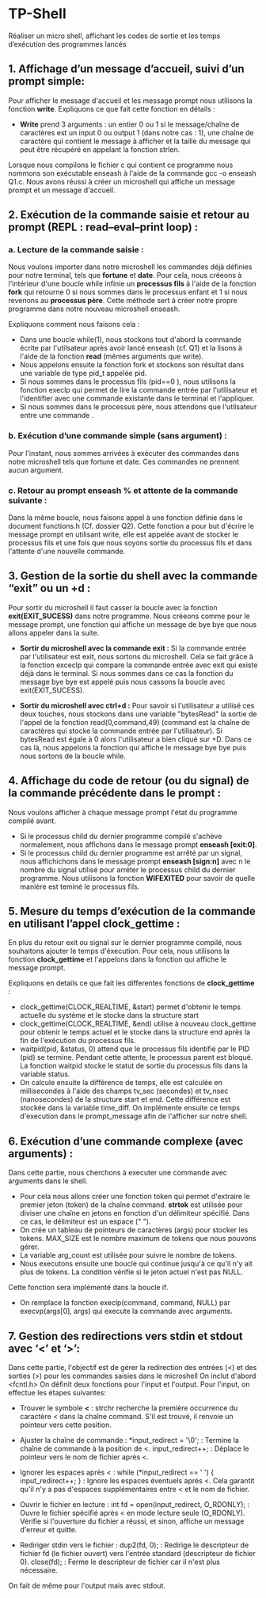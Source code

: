 # TP-Shell
Réaliser un micro shell, affichant les codes de sortie et les temps d’exécution des programmes lancés

## 1. Affichage d’un message d’accueil, suivi d’un prompt simple: 
Pour afficher le message d'accueil et les message prompt nous utilisons la fonction **write**. 
Expliquons ce que fait cette fonction en détails : 
- **Write** prend 3 arguments : un entier 0 ou 1 si le message/chaîne de caractères est un input 0 ou output 1 (dans notre cas : 1), une chaîne de caractère qui contient le message à afficher et la taille du message qui peut être récupéré en appelant la fonction strlen.

Lorsque nous compilons le fichier c qui contient ce programme nous nommons son exécutable enseash à l'aide de la commande gcc -o enseash Q1.c. Nous avons réussi à créer un microshell qui affiche un message prompt et un message d'accueil.

## 2. Exécution de la commande saisie et retour au prompt (REPL : read–eval–print loop) :
### a. Lecture de la commande saisie : 
Nous voulons importer dans notre microshell les commandes déjà définies pour notre terminal, tels que **fortune** et **date**. 
Pour cela, nous créeons à l'intérieur d'une boucle while infinie un **processus fils** à l'aide de la fonction **fork** qui retourne 0 si nous sommes dans le processus enfant et 1 si nous revenons au **processus père**. Cette méthode sert à créer notre propre programme dans notre nouveau microshell enseash. 

Expliquons comment nous faisons cela :
- Dans une boucle while(1), nous stockons tout d'abord la commande écrite par l'utilsateur après avoir lancé enseash (cf. Q1) et la lisons à l'aide de la fonction **read** (mêmes arguments que write).
- Nous appelons ensuite la fonction fork et stockons son résultat dans une variable de type pid_t appelée pid.
- Si nous sommes dans le processus fils (pid==0 ), nous utilisons la fonction execlp qui permet de lire la commande entrée par l'utilisateur et l'identifier avec une commande existante dans le terminal et l'appliquer.
- Si nous sommes dans le processus père, nous attendons que l'utilsateur entre une commande .

### b. Exécution d’une commande simple (sans argument) :
Pour l'instant, nous sommes arrivées à exécuter des commandes dans notre microshell tels que fortune et date. Ces commandes ne prennent aucun argument.

### c. Retour au prompt enseash % et attente de la commande suivante :
Dans la même boucle, nous faisons appel à une fonction définie dans le document functions.h (Cf. dossier Q2). Cette fonction a pour but d'écrire le message prompt en utilisant write, elle est appelée avant de stocker le processus fils et une fois que nous soyons sortie du processus fils et dans l'attente d'une nouvelle commande.
 
## 3. Gestion de la sortie du shell avec la commande “exit” ou un <ctrl>+d : 
Pour sortir du microshell il faut casser la boucle avec la fonction **exit(EXIT_SUCESS)** dans notre programme.
Nous créeons comme pour le message prompt, une fonction qui affiche un message de bye bye que nous allons appeler dans la suite.

- **Sortir du microshell avec la commande exit :**
Si la commande entrée par l'utilisateur est exit, nous sortons du microshell. Cela se fait grâce à la fonction exceclp qui compare la commande entrée avec exit qui existe déjà dans le terminal. Si nous sommes dans ce cas la fonction du message bye bye est appelé puis nous cassons la boucle avec exit(EXIT_SUCESS).

- **Sortir du microshell avec ctrl+d :**
Pour savoir si l'utilisateur a utilisé ces deux touches, nous stockons dans une variable "bytesRead" la sortie de l'appel de la fonction read(0,command,49) (command est la chaîne de caractères qui stocke la commande entrée par l'utilisateur). Si bytesRead est égale à 0 alors l'utilisateur a bien cliqué sur <ctrl>+D. Dans ce cas là, nous appelons la fonction qui affiche le message bye bye puis nous sortons de la boucle while. 

## 4. Affichage du code de retour (ou du signal) de la commande précédente dans le prompt :
Nous voulons afficher à chaque message prompt l'état du programme compilé avant. 

- Si le processus child du dernier programme compilé s'achève normalement, nous affichons dans le message prompt **enseash [exit:0]**.
- Si le processus child du dernier programme est arrêté par un signal, nous affichichons dans le message prompt **enseash [sign:n]** avec n le nombre du signal utilisé pour arréter le processus child du dernier programme.
Nous utilisons la fonction **WIFEXITED** pour savoir de quelle manière est teminé le processus fils.

## 5. Mesure du temps d’exécution de la commande en utilisant l’appel clock_gettime :
En plus du retour exit ou signal sur le dernier programme compilé, nous souhaitons ajouter le temps d'éxecution. 
Pour cela, nous utilisons la fonction **clock_gettime** et l'appelons dans la fonction qui affiche le message prompt. 

Expliquons en details ce que fait les differentes fonctions de **clock_gettime** :
- clock_gettime(CLOCK_REALTIME, &start) permet d'obtenir le temps actuelle du système et le stocke dans la structure start
- clock_gettime(CLOCK_REALTIME, &end) utilise à nouveau clock_gettime pour obtenir le temps actuel et le stocke dans la structure end après la fin de l'exécution du processus fils.
- waitpid(pid, &status, 0) attend que le processus fils identifié par le PID (pid) se termine. Pendant cette attente, le processus parent est bloqué. La fonction waitpid stocke le statut de sortie du processus fils dans la variable status.
- On calcule ensuite la différence de temps, elle est calculée en millisecondes à l'aide des champs tv_sec (secondes) et tv_nsec (nanosecondes) de la structure start et end. Cette différence est stockée dans la variable time_diff.
On implémente ensuite ce temps d'execution dans le prompt_message afin de l'afficher sur notre shell.

## 6. Exécution d’une commande complexe (avec arguments) :
Dans cette partie, nous cherchons à executer une commande avec arguments dans le shell.

- Pour cela nous allons créer une fonction token qui permet d'extraire le premier jeton (token) de la chaîne command. **strtok** est utilisée pour diviser une chaîne en jetons en fonction d'un délimiteur spécifié. Dans ce cas, le délimiteur est un espace (" ").
- On crée un tableau de pointeurs de caractères (args) pour stocker les tokens. MAX_SIZE est le nombre maximum de tokens que nous pouvons gérer.
- La variable arg_count est utilisée pour suivre le nombre de tokens.
- Nous executons ensuite une boucle qui continue jusqu'à ce qu'il n'y ait plus de tokens. La condition vérifie si le jeton actuel n'est pas NULL.

Cette fonction sera implémenté dans la boucle if.

- On remplace la fonction execlp(command, command, NULL) par execvp(args[0], args) qui execute la commande avec arguments.

## 7. Gestion des redirections vers stdin et stdout avec ‘<’ et ‘>’:
Dans cette partie, l'objectif est de gérer la redirection des entrées (<) et des sorties (>) pour les commandes saisies dans le microshell 
On inclut d'abord <fcntl.h>
On définit deux fonctions pour l'input et l'output.
Pour l'input, on effectue les étapes suivantes:
- Trouver le symbole **<** :
       strchr recherche la première occurrence du caractère < dans la chaîne command. S'il est trouvé, il renvoie un pointeur vers cette position.

- Ajuster la chaîne de commande :
        *input_redirect = '\0'; : Termine la chaîne de commande à la position de <.
        input_redirect++; : Déplace le pointeur vers le nom de fichier après <.

- Ignorer les espaces après < :
        while (*input_redirect == ' ') { input_redirect++; } : Ignore les espaces éventuels après <. Cela garantit qu'il n'y a pas d'espaces supplémentaires entre < et le nom de fichier.

- Ouvrir le fichier en lecture :
        int fd = open(input_redirect, O_RDONLY); : Ouvre le fichier spécifié après < en mode lecture seule (O_RDONLY).
        Vérifie si l'ouverture du fichier a réussi, et sinon, affiche un message d'erreur et quitte.

- Rediriger stdin vers le fichier :
        dup2(fd, 0); : Redirige le descripteur de fichier fd (le fichier ouvert) vers l'entrée standard (descripteur de fichier 0).
        close(fd); : Ferme le descripteur de fichier car il n'est plus nécessaire.
  
On fait de même pour l'output mais avec stdout.



